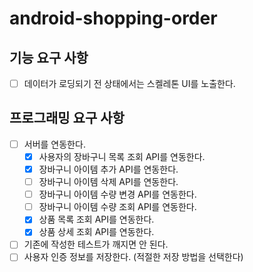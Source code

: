# android-shopping-order

## 기능 요구 사항

- [ ] 데이터가 로딩되기 전 상태에서는 스켈레톤 UI를 노출한다.

## 프로그래밍 요구 사항

- [ ] 서버를 연동한다.
    - [x] 사용자의 장바구니 목록 조회 API를 연동한다.
    - [x] 장바구니 아이템 추가 API를 연동한다.
    - [ ] 장바구니 아이템 삭제 API를 연동한다.
    - [ ] 장바구니 아이템 수량 변경 API를 연동한다.
    - [ ] 장바구니 아이템 수량 조회 API를 연동한다.
    - [x] 상품 목록 조회 API를 연동한다.
    - [x] 상품 상세 조회 API를 연동한다.
- [ ] 기존에 작성한 테스트가 깨지면 안 된다.
- [ ] 사용자 인증 정보를 저장한다. (적절한 저장 방법을 선택한다)
